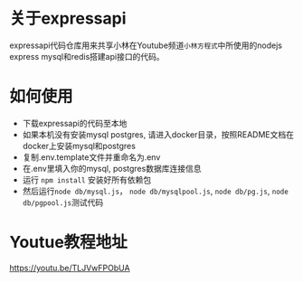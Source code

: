 # 关于expressapi
expressapi代码仓库用来共享小林在Youtube频道`小林方程式`中所使用的nodejs express mysql和redis搭建api接口的代码。

# 如何使用
* 下载expressapi的代码至本地
* 如果本机没有安装mysql postgres, 请进入docker目录，按照README文档在docker上安装mysql和postgres
* 复制.env.template文件并重命名为.env
* 在.env里填入你的mysql, postgres数据库连接信息
* 运行 `npm install` 安装好所有依赖包
* 然后运行`node db/mysql.js`， `node db/mysqlpool.js`, `node db/pg.js`, `node db/pgpool.js`测试代码

# Youtue教程地址
https://youtu.be/TLJVwFPObUA
